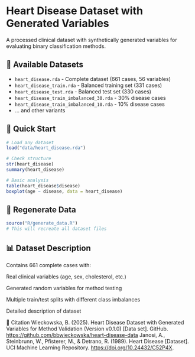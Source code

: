 # Heart Disease Dataset with Generated Variables

A processed clinical dataset with synthetically generated variables for evaluating binary classification methods.

## 📁 Available Datasets

- `heart_disease.rda` - Complete dataset (661 cases, 56 variables)
- `heart_disease_train.rda` - Balanced training set (331 cases)
- `heart_disease_test.rda` - Balanced test set (330 cases)  
- `heart_disease_train_imbalanced_30.rda` - 30% disease cases
- `heart_disease_train_imbalanced_10.rda` - 10% disease cases
- ... and other variants

## 🚀 Quick Start

```r
# Load any dataset
load("data/heart_disease.rda")

# Check structure
str(heart_disease)
summary(heart_disease)

# Basic analysis
table(heart_disease$disease)
boxplot(age ~ disease, data = heart_disease)
```
## 🔧 Regenerate Data
```r
source("R/generate_data.R")
# This will recreate all dataset files
```
## 📊 Dataset Description
Contains 661 complete cases with:

Real clinical variables (age, sex, cholesterol, etc.)

Generated random variables for method testing

Multiple train/test splits with different class imbalances

Detailed description of dataset 

📝 Citation
Wieckowska, B. (2025). Heart Disease Dataset with Generated Variables for Method Validation (Version v0.1.0) [Data set]. GitHub. https://github.com/bbwieckowska/heart-disease-data
Janosi, A., Steinbrunn, W., Pfisterer, M., & Detrano, R. (1989). Heart Disease [Dataset]. UCI Machine Learning Repository. https://doi.org/10.24432/C52P4X.

